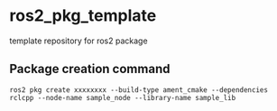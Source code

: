 # ros2_pkg_template

template repository for ros2 package

## Package creation command

```shell
ros2 pkg create xxxxxxxx --build-type ament_cmake --dependencies rclcpp --node-name sample_node --library-name sample_lib
```
